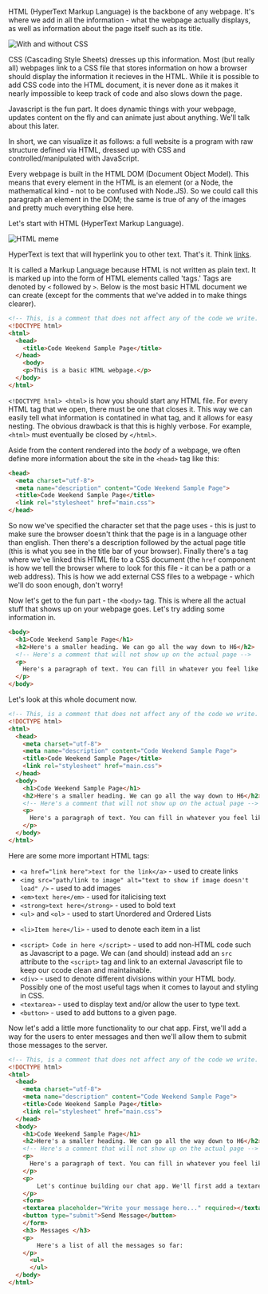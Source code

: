 HTML (HyperText Markup Language) is the backbone of any webpage. It's where we add in all the information - what the webpage actually displays, as well as information about the page itself such as its title.

![With and without CSS](http://static.webplatform.org/w/public/6/6e/article4.gif)

CSS (Cascading Style Sheets) dresses up this information. Most (but really all) webpages link to a CSS file that stores information on how a browser should display the information it recieves in the HTML. While it is possible to add CSS code into the HTML document, it is never done as it makes it nearly impossible to keep track of code and also slows down the page.

Javascript is the fun part. It does dynamic things with your webpage, updates content on the fly and can animate just about anything. We'll talk about this later.

In short, we can visualize it as follows: a full website is a program with raw structure defined via HTML, dressed up with CSS and controlled/manipulated with JavaScript.

Every webpage is built in the HTML DOM (Document Object Model). This means that every element in the HTML is an element (or a Node, the mathematical kind - not to be confused with Node.JS). So we could call this paragraph an element in the DOM; the same is true of any of the images and pretty much everything else here.

Let's start with HTML (HyperText Markup Language).

![HTML meme](http://38.media.tumblr.com/tumblr_m4fl5qPjdU1rw659vo1_400.png)

HyperText is text that will hyperlink you to other text. That's it. Think [links](https://www.youtube.com/watch?v=dQw4w9WgXcQ).

It is called a Markup Language because HTML is not written as plain text. It is marked up into the form of HTML elements called 'tags.' Tags are denoted by `<` followed by `>`. Below is the most basic HTML document we can create (except for the comments that we've added in to make things clearer).

```html
<!-- This, is a comment that does not affect any of the code we write. We can use this to leave notes in the code for our future selves, or for others reading our code. This is also the most basic HTML document you can create. -->
<!DOCTYPE html>
<html>
  <head>
    <title>Code Weekend Sample Page</title>
  </head>
    <body>
    <p>This is a basic HTML webpage.</p>
  </body>
</html>
```

`<!DOCTYPE html> <html>` is how you should start any HTML file. For every HTML tag that we open, there must be one that closes it. This way we can easily tell what information is contatined in what tag, and it allows for easy nesting. The obvious drawback is that this is highly verbose. For example, `<html>` must eventually be closed by `</html>`.

Aside from the content rendered into the *body* of a webpage, we often define more information about the site in the `<head>` tag like this:

```html
<head>
  <meta charset="utf-8">
  <meta name="description" content="Code Weekend Sample Page">
  <title>Code Weekend Sample Page</title>
  <link rel="stylesheet" href="main.css">
</head>
```

So now we've specified the character set that the page uses - this is just to make sure the browser doesn't think that the page is in a language other than english. Then there's a description followed by the actual page title (this is what you see in the title bar of your browser). Finally there's a tag where we've linked this HTML file to a CSS document (the `href` component is how we tell the browser where to look for this file - it can be a path or a web address). This is how we add external CSS files to a webpage - which we'll do soon enough, don't worry!

Now let's get to the fun part - the `<body>` tag. This is where all the actual stuff that shows up on your webpage goes. Let's try adding some information in.

```html
<body>
  <h1>Code Weekend Sample Page</h1>
  <h2>Here's a smaller heading. We can go all the way down to H6</h2>
  <!-- Here's a comment that will not show up on the actual page -->
  <p>
    Here's a paragraph of text. You can fill in whatever you feel like in here and just end this tag to fininsh the paragraph.
  </p>
</body>
```

Let's look at this whole document now.

```html
<!-- This, is a comment that does not affect any of the code we write. We can use this to leave notes in the code for our future selves, or for others reading our code. This is a slightly more compelte HTML document, but still doesn't have any information about styles. -->
<!DOCTYPE html>
<html>
  <head>
    <meta charset="utf-8">
    <meta name="description" content="Code Weekend Sample Page">
    <title>Code Weekend Sample Page</title>
    <link rel="stylesheet" href="main.css">
  </head>
  <body>
    <h1>Code Weekend Sample Page</h1>
    <h2>Here's a smaller heading. We can go all the way down to H6</h2>
    <!-- Here's a comment that will not show up on the actual page -->
    <p>
      Here's a paragraph of text. You can fill in whatever you feel like in here and just end this tag to fininsh the paragraph.
    </p>
  </body>
</html>
```

Here are some more important HTML tags:

- `<a href="link here">text for the link</a>` - used to create links
- `<img src="path/link to image" alt="text to show if image doesn't load" />` - used to add images
- `<em>text here</em>` - used for italicising text
- `<strong>text here</strong>` - used to bold text
- `<ul>` and `<ol>` - used to start Unordered and Ordered Lists
+ `<li>Item here</li>` - used to denote each item in a list
- `<script> Code in here </script>` - used to add non-HTML code such as Javascript to a page. We can (and should) instead add an `src` attribute to the `<script>` tag and link to an external Javascript file to keep our ccode clean and maintainable.
- `<div>` - used to denote different divisions within your HTML body. Possibly one of the most useful tags when it comes to layout and styling in CSS.
- `<textarea>` - used to display text and/or allow the user to type text.
- `<button>` - used to add buttons to a given page.

Now let's add a little more functionality to our chat app. First, we'll add a way for the users to enter messages and then we'll allow them to submit those messages to the server.

```html
<!-- This, is a comment that does not affect any of the code we write. We can use this to leave notes in the code for our future selves, or for others reading our code. This is a slightly more compelte HTML document, but still doesn't have any information about styles. -->
<!DOCTYPE html>
<html>
  <head>
    <meta charset="utf-8">
    <meta name="description" content="Code Weekend Sample Page">
    <title>Code Weekend Sample Page</title>
    <link rel="stylesheet" href="main.css">
  </head>
  <body>
    <h1>Code Weekend Sample Page</h1>
    <h2>Here's a smaller heading. We can go all the way down to H6</h2>
    <!-- Here's a comment that will not show up on the actual page -->
    <p>
      Here's a paragraph of text. You can fill in whatever you feel like in here and just end this tag to fininsh the paragraph.
    </p>
    <p>
        Let's continue building our chat app. We'll first add a textarea element to input text, and apply some CSS properties to make it look pretty!
    </p>
    <form>
    <textarea placeholder="Write your message here..." required></textarea>
    <button type="submit">Send Message</button>
    </form>
    <h3> Messages </h3>
    <p>
        Here's a list of all the messages so far:
    </p>
      <ul>
      </ul>
  </body>
</html>
```
